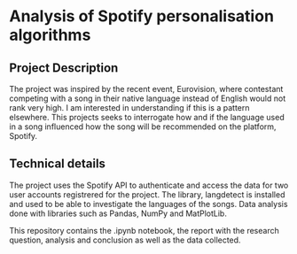 # Analysis of Spotify personalisation algorithms 

## Project Description 
The project was inspired by the recent event, Eurovision, where contestant competing with a song in their native language instead of English would not rank very high. 
I am interested in understanding if this is a pattern elsewhere. This projects seeks to interrogate how and if the language used in a song influenced how the song will be recommended on the platform, Spotify.

## Technical details 
The project uses the Spotify API to authenticate and access the data for two user accounts registrered for the project. The library, langdetect is installed and used to be able to investigate the 
languages of the songs. Data analysis done with libraries such as Pandas, NumPy and MatPlotLib. 

This repository contains the .ipynb notebook, the report with the research question, analysis and conclusion as well as the data collected.
